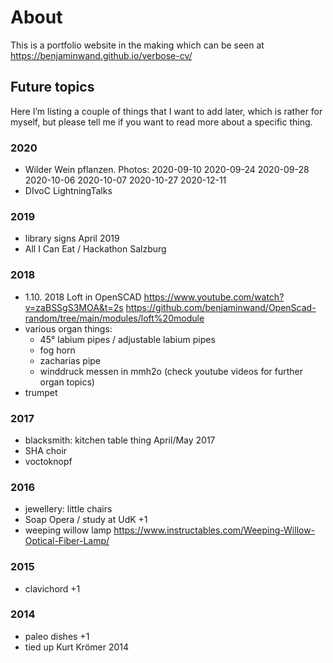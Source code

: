 # About
This is a portfolio website in the making which can be seen at https://benjaminwand.github.io/verbose-cv/

## Future topics
Here I’m listing a couple of things that I want to add later, which is rather for myself, but please tell me if you want to read more about a specific thing.

### 2020
* Wilder Wein pflanzen. Photos: 2020-09-10 2020-09-24  2020-09-28 2020-10-06 2020-10-07 2020-10-27 2020-12-11 
* DIvoC LightningTalks
### 2019
* library signs April 2019
* All I Can Eat / Hackathon Salzburg
### 2018
* 1.10. 2018 Loft in OpenSCAD https://www.youtube.com/watch?v=zaBSSgS3MOA&t=2s https://github.com/benjaminwand/OpenScad-random/tree/main/modules/loft%20module
* various organ things:
  * 45° labium pipes / adjustable labium pipes
  * fog horn
  * zacharias pipe
  * winddruck messen in mmh2o
(check youtube videos for further organ topics)
* trumpet
### 2017
* blacksmith: kitchen table thing April/May 2017
* SHA choir
* voctoknopf
### 2016
* jewellery: little chairs
* Soap Opera / study at UdK +1
* weeping willow lamp https://www.instructables.com/Weeping-Willow-Optical-Fiber-Lamp/
### 2015
* clavichord +1
### 2014
* paleo dishes +1
* tied up Kurt Krömer 2014


